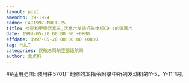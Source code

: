 ```yaml
---
layout: post
amendno: 39-1924
cadno: CAD1997-MULT-25
title: 检查和更换活塞五,活塞六发动机磁电机CD-4的弹簧片
date: 1997-05-20 00:00:00 +0800
effdate: 1997-05-26 00:00:00 +0800
tag: MULT
categories: 民航总局航空器适航司
author: 夏贞科
---
```


##适用范围:
装用由5701厂翻修的本指令附录中所列发动机的Y-5，Y-11飞机


